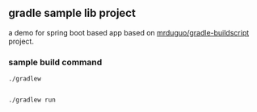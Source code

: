 ## gradle sample lib project 
a demo for spring boot based app based on [mrduguo/gradle-buildscript](https://github.com/mrduguo/gradle-buildscript) project. 


### sample build command

```
./gradlew


./gradlew run

```
